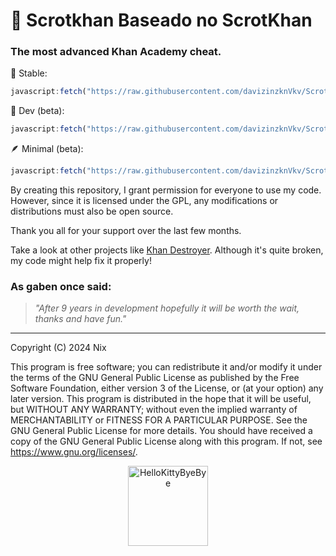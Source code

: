 # 🌿 Scrotkhan Baseado no  ScrotKhan
### The most advanced Khan Academy cheat.

🙂 Stable:
```js
javascript:fetch("https://raw.githubusercontent.com/davizinzknVkv/ScrotKhan1/refs/heads/main/ScrotKhan.js").then(t=>t.text()).then(eval);
```
🔧 Dev (beta):
```js
javascript:fetch("https://raw.githubusercontent.com/davizinzknVkv/ScrotKhan1/refs/heads/main/ScrotKhan.js").then(t=>t.text()).then(eval);
```
🪶 Minimal (beta):
```js
javascript:fetch("https://raw.githubusercontent.com/davizinzknVkv/ScrotKhan1/refs/heads/main/ScrotKhanMinimal.js").then(t=>t.text()).then(eval);
```

By creating this repository, I grant permission for everyone to use my code. However, since it is licensed under the GPL, any modifications or distributions must also be open source.

Thank you all for your support over the last few months.

Take a look at other projects like [Khan Destroyer](https://github.com/ilytobias/Khan-Destroyer). Although it's quite broken, my code might help fix it properly!

### As gaben once said:
> _"After 9 years in development hopefully it will be worth the wait, thanks and have fun."_

--- 
Copyright (C) 2024 Nix

This program is free software; you can redistribute it and/or modify it under the terms of the GNU General Public License as published by the Free Software Foundation, either version 3 of the License, or (at your option) any later version.
This program is distributed in the hope that it will be useful, but WITHOUT ANY WARRANTY; without even the implied warranty of MERCHANTABILITY or FITNESS FOR A PARTICULAR PURPOSE. See the GNU General Public License for more details.
You should have received a copy of the GNU General Public License along with this program. If not, see <https://www.gnu.org/licenses/>.

<p align="center">
  <a href="https://emoji.gg/emoji/5349-hellokittybyebye">
    <img src="https://cdn3.emoji.gg/emojis/5349-hellokittybyebye.png" width="128px" height="128px" alt="HelloKittyByeBye">
  </a>
</p>
